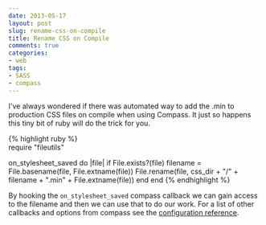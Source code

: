 ```yaml
---
date: 2013-05-17
layout: post
slug: rename-css-on-compile
title: Rename CSS on Compile
comments: true
categories:
- web
tags:
- SASS
- compass
---
```


I've always wondered if there was automated way to add the .min to production CSS files on compile when using Compass. It just so happens this tiny bit of ruby will do the trick for you.

{% highlight ruby %}  
require "fileutils"
    
on_stylesheet_saved do |file|
  if File.exists?(file)
    filename = File.basename(file, File.extname(file))
    File.rename(file, css_dir + "/" + filename + ".min" + File.extname(file))
  end
end
{% endhighlight %}

By hooking the `on_stylesheet_saved` compass callback we can gain access to the filename and then we can use that to do our work. For a list of other callbacks and options from compass see the [configuration reference]("http://compass-style.org/help/tutorials/configuration-reference/").

